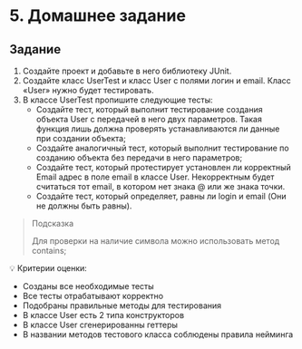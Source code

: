 # 5. Домашнее задание
 
   ## Задание

1. Создайте проект и добавьте в него библиотеку JUnit.
2. Создайте класс UserTest и класс User с полями логин и email. Класс «User» нужно будет тестировать.
3. В классе UserTest пропишите следующие тесты:
   * Создайте тест, который выполнит тестирование создания объекта User с передачей в него двух параметров. Такая функция лишь должна проверять устанавливаются ли данные при создании объекта;
   * Создайте аналогичный тест, который выполнит тестирование по созданию объекта без передачи в него параметров;
   * Создайте тест, который протестирует установлен ли корректный Email адрес в поле email в классе User. Некорректным будет считаться тот email, в котором нет знака @ или же знака точки.
   * Создайте тест, который определяет, равны ли login и email (Они не должны быть равны).

> Подсказка
> 
> Для проверки на наличие символа можно использовать метод contains;

<aside>
💡  Критерии оценки:
</aside>

* Созданы все необходимые тесты
* Все тесты отрабатывают корректно
* Подобраны правильные методы для тестирования
* В классе User есть 2 типа конструкторов
* В классе User сгенерированны геттеры
* В названии методов тестового класса соблюдены правила нейминга

